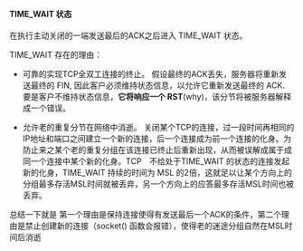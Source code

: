 #### TIME_WAIT 状态
在执行主动关闭的一端发送最后的ACK之后进入 TIME_WAIT 状态。

TIME_WAIT 存在的理由：
- 可靠的实现TCP全双工连接的终止。
假设最终的ACK丢失，服务器将重新发送最终的 FIN, 因此客户必须维持状态信息，以允许它重新发送最终的 ACK. 要是客户不维持状态信息，**它将响应一个 RST**(why)，该分节将被服务器解释成一个错误。

- 允许老的重复分节在网络中消逝。
关闭某个TCP的连接，过一段时间再相同的IP地址和端口之间建立一个新的连接，后一个连接成为前一个连接的化身。为防止来之某个老的重复分组在该连接已终止后重新出现，从而被误解成属于成同一个连接中某个新的化身。TCP　不给处于TIME_WAIT 的状态的连接发起新的化身，TIME_WAIT 持续的时间为 MSL 的2倍，这就足以让某个方向上的分组最多存活MSL时间就被丢弃，另一个方向上的应答最多存活MSL时间也被丢弃。

总结一下就是 第一个理由是保持连接使得有发送最后一个ACK的条件，第二个理由是禁止创建新的连接（socket() 函数会报错），使得老的迷途分组自然在MSL时间后消逝
